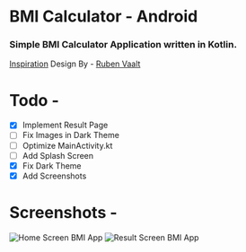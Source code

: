 # BMI Calculator - Android
### Simple BMI Calculator Application written in Kotlin.
[Inspiration](https://github.com/londonappbrewery/bmi-calculator-flutter)
Design By - [Ruben Vaalt]("https://dribbble.com/shots/4585382-Simple-BMI-Calculator")

# Todo -
- [x] Implement Result Page
- [ ] Fix Images in Dark Theme
- [ ] Optimize MainActivity.kt
- [ ] Add Splash Screen
- [x] Fix Dark Theme
- [x] Add Screenshots

# Screenshots -
![Home Screen BMI App](https://i.imgur.com/891IXfB.jpg)
![Result Screen BMI App](https://i.imgur.com/0lYZIQg.jpg)